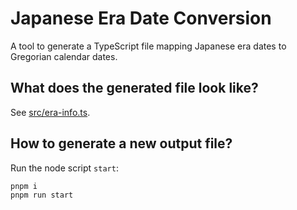 # Japanese Era Date Conversion

A tool to generate a TypeScript file mapping Japanese era dates to Gregorian calendar dates.

## What does the generated file look like?

See [src/era-info.ts](https://github.com/enellis/japanese-era-date-conversion/blob/main/src/era-info.ts).

## How to generate a new output file?

Run the node script `start`:

```
pnpm i
pnpm run start
```
